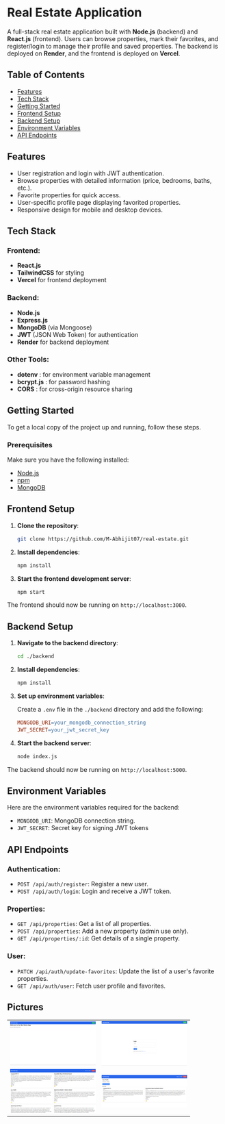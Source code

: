 # Real Estate Application

A full-stack real estate application built with **Node.js** (backend) and **React.js** (frontend). Users can browse properties, mark their favorites, and register/login to manage their profile and saved properties. The backend is deployed on **Render**, and the frontend is deployed on **Vercel**.

## Table of Contents

- [Features](#features)
- [Tech Stack](#tech-stack)
- [Getting Started](#getting-started)
- [Frontend Setup](#frontend-setup)
- [Backend Setup](#backend-setup)
- [Environment Variables](#environment-variables)
- [API Endpoints](#api-endpoints)

## Features

- User registration and login with JWT authentication.
- Browse properties with detailed information (price, bedrooms, baths, etc.).
- Favorite properties for quick access.
- User-specific profile page displaying favorited properties.
- Responsive design for mobile and desktop devices.

## Tech Stack

### Frontend:
- **React.js**
- **TailwindCSS** for styling
- **Vercel** for frontend deployment

### Backend:
- **Node.js**
- **Express.js**
- **MongoDB** (via Mongoose)
- **JWT** (JSON Web Token) for authentication
- **Render** for backend deployment

### Other Tools:
- **dotenv** : for environment variable management
- **bcrypt.js** : for password hashing
- **CORS** : for cross-origin resource sharing

## Getting Started

To get a local copy of the project up and running, follow these steps.

### Prerequisites

Make sure you have the following installed:
- [Node.js](https://nodejs.org/en/download/)
- [npm](https://www.npmjs.com/get-npm)
- [MongoDB](https://docs.mongodb.com/manual/installation/)

## Frontend Setup

1. **Clone the repository**:
    ```bash
    git clone https://github.com/M-Abhijit07/real-estate.git
    ```

2. **Install dependencies**:

    ```bash
    npm install
    ```

3. **Start the frontend development server**:

    ```bash
    npm start
    ```

The frontend should now be running on ```http://localhost:3000```.

## Backend Setup

1. **Navigate to the backend directory**:

    ```bash
    cd ./backend
    ```

2. **Install dependencies**:

    ```bash
    npm install
    ```

4. **Set up environment variables**:

    Create a ```.env``` file in the ```./backend``` directory and add the following:

    ```makefile
    MONGODB_URI=your_mongodb_connection_string
    JWT_SECRET=your_jwt_secret_key
    ```

5. **Start the backend server**:

    ```bash
    node index.js
    ```

The backend should now be running on ```http://localhost:5000```.

## Environment Variables
Here are the environment variables required for the backend:

- ```MONGODB_URI```: MongoDB connection string.
- ```JWT_SECRET```: Secret key for signing JWT tokens

## API Endpoints
### Authentication:
- ```POST /api/auth/register```: Register a new user.
- ```POST /api/auth/login```: Login and receive a JWT token.
### Properties:
- ```GET /api/properties```: Get a list of all properties.
- ```POST /api/properties```: Add a new property (admin use only).
- ```GET /api/properties/:id```: Get details of a single property.
### User:
- ```PATCH /api/auth/update-favorites```: Update the list of a user's favorite properties.
- ```GET /api/auth/user```: Fetch user profile and favorites.

## Pictures

<table>
  <tr>
    <td><img src="image.png" alt="Image 1" width="200"/></td>
    <td><img src="image-1.png" alt="Image 2" width="200"/></td>
  </tr>
  <tr>
    <td><img src="image-2.png" alt="Image 3" width="200"/></td>
    <td><img src="image-3.png" alt="Image 4" width="200"/></td>
  </tr>
</table>